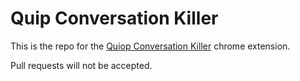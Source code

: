 # Quip Conversation Killer
  
This is the repo for the [Quiop Conversation Killer](https://chrome.google.com/webstore/detail/quip-conversation-killer/coenicncleloagconmdcbjmpmgbmjfkf?authuser=2) chrome extension. 
  
Pull requests will not be accepted.
